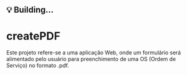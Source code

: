 ## :bulb: Building...
# createPDF
Este projeto refere-se a uma aplicação Web, onde um formulário será alimentado pelo usuário para preenchimento de uma OS (Ordem de Serviço) no formato .pdf.
